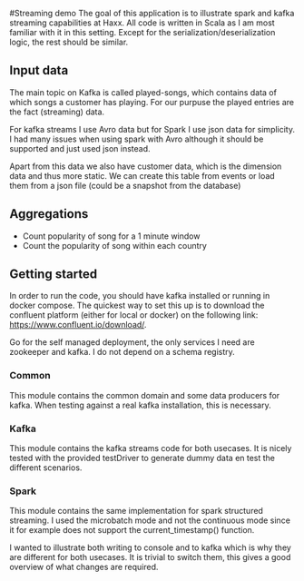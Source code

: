 #Streaming demo
The goal of this application is to illustrate spark and kafka streaming capabilities at Haxx.
All code is written in Scala as I am most familiar with it in this setting.
Except for the serialization/deserialization logic, the rest should be similar.

## Input data
The main topic on Kafka is called played-songs, which contains data of which songs a customer has playing.
For our purpuse the played entries are the fact (streaming) data.

For kafka streams I use Avro data but for Spark I use json data for simplicity. I had many issues when using
spark with Avro although it should be supported and just used json instead.

Apart from this data we also have customer data, which is the dimension data and thus more static.
We can create this table from events or load them from a json file (could be a snapshot from the database)

## Aggregations
- Count popularity of song for a 1 minute window
- Count the popularity of song within each country

## Getting started

In order to run the code, you should have kafka installed or running in docker compose.
The quickest way to set this up is to download the confluent platform (either for local or docker) 
on the following link: https://www.confluent.io/download/.

Go for the self managed deployment, the only services I need are zookeeper and kafka. 
I do not depend on a schema registry.

### Common
This module contains the common domain and some data producers for kafka.
When testing against a real kafka installation, this is necessary.

### Kafka
This module contains the kafka streams code for both usecases.
It is nicely tested with the provided testDriver to generate dummy data en test the different scenarios.

### Spark
This module contains the same implementation for spark structured streaming. 
I used the microbatch mode and not the continuous mode since it for example does not support the current_timestamp() function.

I wanted to illustrate both writing to console and to kafka which is why they are different for both usecases.
It is trivial to switch them, this gives a good overview of what changes are required.
